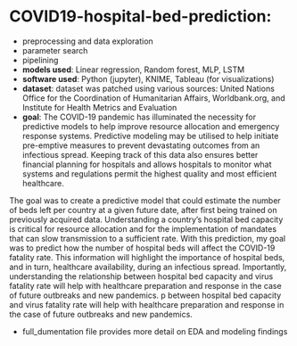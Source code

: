 # COVID19-hospital-bed-prediction:
- preprocessing and data exploration
- parameter search
- pipelining
- **models used**: Linear regression, Random forest, MLP, LSTM
- **software used**: Python (jupyter), KNIME, Tableau (for visualizations)
- **dataset**: dataset was patched using various sources: United Nations Office for the Coordination of Humanitarian Affairs, Worldbank.org, and Institute for Health Metrics and Evaluation
- **goal**: The COVID-19 pandemic has illuminated the necessity for predictive models to help improve resource allocation and emergency response systems. Predictive modeling may be utilised to help initiate pre-emptive measures to prevent devastating outcomes from an infectious spread. Keeping track of this data also ensures better financial planning for hospitals and allows hospitals to monitor what systems and regulations permit the highest quality and most efficient healthcare. 

The goal was to create a predictive model that could estimate the number of beds left per country at a given future date, after first being trained on previously acquired data. Understanding a country’s hospital bed capacity is critical for resource allocation and for the implementation of mandates that can slow transmission to a sufficient rate. With this prediction, my goal was to predict how the number of hospital beds will affect the COVID-19 fatality rate. This information will highlight the importance of hospital beds, and in turn, healthcare availability, during an infectious spread. Importantly, understanding the relationship between hospital bed capacity and virus fatality rate will help with healthcare preparation and response in the case of future outbreaks and new pandemics.
p between hospital bed capacity and virus fatality rate will help with healthcare preparation and response in the case of future outbreaks and new pandemics.
- full_dumentation file provides more detail on EDA and modeling findings

